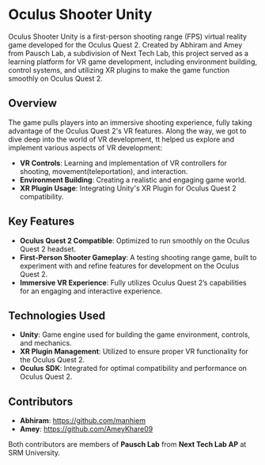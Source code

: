 # Oculus Shooter Unity

Oculus Shooter Unity is a first-person shooting range (FPS) virtual reality game developed for the Oculus Quest 2. Created by Abhiram and Amey from Pausch Lab, a subdivision of Next Tech Lab, this project served as a learning platform for VR game development, including environment building, control systems, and utilizing XR plugins to make the game function smoothly on Oculus Quest 2.

## Overview

The game pulls players into an immersive shooting experience, fully taking advantage of the Oculus Quest 2's VR features. Along the way, we got to dive deep into the world of VR development, tt helped us explore and implement various aspects of VR development:

- **VR Controls**: Learning and implementation of VR controllers for shooting, movement(teleportation), and interaction.
- **Environment Building**: Creating a realistic and engaging game world.
- **XR Plugin Usage**: Integrating Unity's XR Plugin for Oculus Quest 2 compatibility.

## Key Features

- **Oculus Quest 2 Compatible**: Optimized to run smoothly on the Oculus Quest 2 headset.
- **First-Person Shooter Gameplay**: A testing shooting range game, built to experiment with and refine features for development on the Oculus Quest 2.
- **Immersive VR Experience**: Fully utilizes Oculus Quest 2’s capabilities for an engaging and interactive experience.

## Technologies Used

- **Unity**: Game engine used for building the game environment, controls, and mechanics.
- **XR Plugin Management**: Utilized to ensure proper VR functionality for the Oculus Quest 2.
- **Oculus SDK**: Integrated for optimal compatibility and performance on Oculus Quest 2.


## Contributors

- **Abhiram**: https://github.com/manhiem
- **Amey**: https://github.com/AmeyKhare09

Both contributors are members of **Pausch Lab** from **Next Tech Lab AP** at SRM University.

